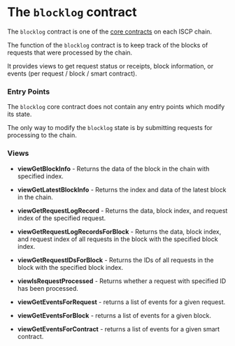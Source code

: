 # The `blocklog` contract

The `blocklog` contract is one of the [core contracts](overview.md) on each ISCP
chain.

The function of the `blocklog` contract is to keep track of the blocks of
requests that were processed by the chain.

It provides views to get request status or receipts, block information, or events (per request / block / smart contract).

### Entry Points

The `blocklog` core contract does not contain any entry points which modify its
state.

The only way to modify the `blocklog` state is by submitting requests for
processing to the chain.

### Views

* **viewGetBlockInfo** - Returns the data of the block in the chain with
  specified index.

* **viewGetLatestBlockInfo** - Returns the index and data of the latest block in
  the chain.

* **viewGetRequestLogRecord** - Returns the data, block index, and request index
  of the specified request.

* **viewGetRequestLogRecordsForBlock** - Returns the data, block index, and
  request index of all requests in the block with the specified block index.

* **viewGetRequestIDsForBlock** - Returns the IDs of all requests in the block
  with the specified block index.

* **viewIsRequestProcessed** - Returns whether a request with specified ID has
  been processed.

* **viewGetEventsForRequest** - returns a list of events for a given request.

* **viewGetEventsForBlock** - returns a list of events for a given block.
  
* **viewGetEventsForContract** - returns a list of events for a given smart contract.
  